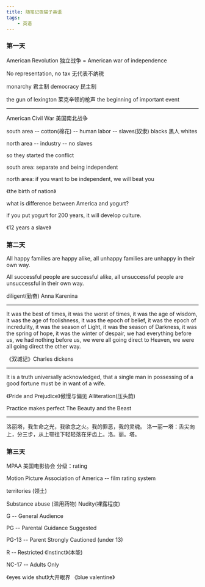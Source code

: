 ```yaml
---
title: 随笔记夜猫子英语
tags:
	- 英语
---
```


### 第一天

American Revolution 独立战争 = American war of independence

No representation, no tax 无代表不纳税

monarchy 君主制 democracy 民主制

the gun of lexington 莱克辛顿的枪声 the beginning of  important event

---

<!--more-->

American Civil War 美国南北战争

south area -- cotton(棉花) -- human labor -- slaves(奴隶)    blacks 黑人 whites

north area -- industry -- no slaves

so they started the conflict

south area: separate and being independent

north area: if you want to be independent, we will beat you

《the birth of nation》

what is difference between America and yogurt?

if you put yogurt for 200 years, it will develop culture.

《12 years a slave》

### 第二天

All happy families are happy alike, all unhappy families are unhappy in their own way.

All successful people are successful alike, all unsuccessful people are unsuccessful in their own way.

diligent(勤奋)    Anna Karenina 

---

It was the best of times, it was the worst of times, 
it was the age of wisdom, it was the age of foolishness, 
it was the epoch of belief, it was the epoch of incredulity, 
it was the season of Light, it was the season of Darkness, 
it was the spring of hope, it was the winter of despair, 
we had everything before us, we had nothing before us, 
we were all going direct to Heaven, we were all going direct the other way.

《双城记》Charles dickens

---

It is a truth universally acknowledged, that a single man in possessing of a good fortune must be in want of a wife.

《Pride and Prejudice》傲慢与偏见 Alliteration(压头韵)  

Practice makes perfect    The Beauty and the Beast

---

洛丽塔，我生命之光，我欲念之火。我的罪恶，我的灵魂。 洛一丽一塔：舌尖向上，分三步，从上颚往下轻轻落在牙齿上。洛。丽。塔。

### 第三天

MPAA 美国电影协会 分级：rating

Motion Picture Association of America  -- film rating system

territories (领土)  

Substance abuse (滥用药物) Nudity(裸露程度)

G -- General Audience

PG -- Parental Guidance Suggested

PG-13 -- Parent Strongly Cautioned    (under 13)

R -- Restricted    《Instinct》(本能)

NC-17 -- Adults Only    

《eyes wide shut》大开眼界 《blue valentine》



 
